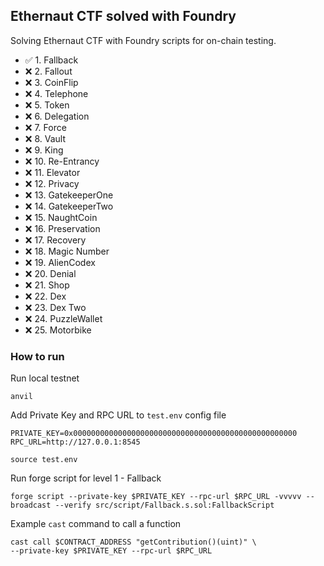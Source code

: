 ## Ethernaut CTF solved with Foundry

Solving Ethernaut CTF with Foundry scripts for on-chain testing.

- ✅ 1. Fallback
- ❌ 2. Fallout
- ❌ 3. CoinFlip
- ❌ 4. Telephone
- ❌ 5. Token
- ❌ 6. Delegation
- ❌ 7. Force
- ❌ 8. Vault
- ❌ 9. King
- ❌ 10. Re-Entrancy
- ❌ 11. Elevator
- ❌ 12. Privacy
- ❌ 13. GatekeeperOne
- ❌ 14. GatekeeperTwo
- ❌ 15. NaughtCoin
- ❌ 16. Preservation
- ❌ 17. Recovery
- ❌ 18. Magic Number
- ❌ 19. AlienCodex
- ❌ 20. Denial
- ❌ 21. Shop
- ❌ 22. Dex
- ❌ 23. Dex Two
- ❌ 24. PuzzleWallet
- ❌ 25. Motorbike

### How to run

Run local testnet

```shell
anvil
```

Add Private Key and RPC URL to `test.env` config file

```shell
PRIVATE_KEY=0x00000000000000000000000000000000000000000000000000
RPC_URL=http://127.0.0.1:8545
```

```shell
source test.env
```

Run forge script for level 1 - Fallback

```shell
forge script --private-key $PRIVATE_KEY --rpc-url $RPC_URL -vvvvv --broadcast --verify src/script/Fallback.s.sol:FallbackScript
```

Example `cast` command to call a function

```shell
cast call $CONTRACT_ADDRESS "getContribution()(uint)" \
--private-key $PRIVATE_KEY --rpc-url $RPC_URL
```
